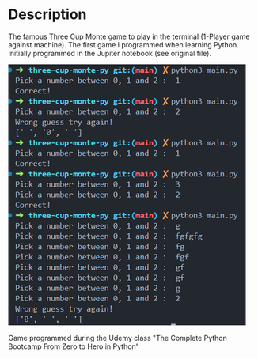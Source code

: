# Description

The famous Three Cup Monte game to play in the terminal (1-Player game against machine).
The first game I programmed when learning Python. Initially programmed in the Jupiter notebook (see original file).

![Screenshot of the project](https://github.com/CoquardBalthazar/three-cup-monte-py/blob/main/Screenshot-three-cup-monte.png)

Game programmed during the Udemy class "The Complete Python Bootcamp From Zero to Hero in Python"

